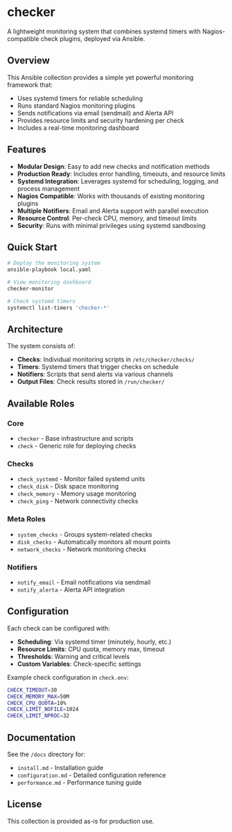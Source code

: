 # checker

A lightweight monitoring system that combines systemd timers with Nagios-compatible check plugins, deployed via Ansible.

## Overview

This Ansible collection provides a simple yet powerful monitoring framework that:
- Uses systemd timers for reliable scheduling
- Runs standard Nagios monitoring plugins
- Sends notifications via email (sendmail) and Alerta API
- Provides resource limits and security hardening per check
- Includes a real-time monitoring dashboard

## Features

- **Modular Design**: Easy to add new checks and notification methods
- **Production Ready**: Includes error handling, timeouts, and resource limits
- **Systemd Integration**: Leverages systemd for scheduling, logging, and process management
- **Nagios Compatible**: Works with thousands of existing monitoring plugins
- **Multiple Notifiers**: Email and Alerta support with parallel execution
- **Resource Control**: Per-check CPU, memory, and timeout limits
- **Security**: Runs with minimal privileges using systemd sandboxing

## Quick Start

```bash
# Deploy the monitoring system
ansible-playbook local.yaml

# View monitoring dashboard
checker-monitor

# Check systemd timers
systemctl list-timers 'checker-*'
```

## Architecture

The system consists of:
- **Checks**: Individual monitoring scripts in `/etc/checker/checks/`
- **Timers**: Systemd timers that trigger checks on schedule
- **Notifiers**: Scripts that send alerts via various channels
- **Output Files**: Check results stored in `/run/checker/`

## Available Roles

### Core
- `checker` - Base infrastructure and scripts
- `check` - Generic role for deploying checks

### Checks
- `check_systemd` - Monitor failed systemd units
- `check_disk` - Disk space monitoring
- `check_memory` - Memory usage monitoring
- `check_ping` - Network connectivity checks

### Meta Roles
- `system_checks` - Groups system-related checks
- `disk_checks` - Automatically monitors all mount points
- `network_checks` - Network monitoring checks

### Notifiers
- `notify_email` - Email notifications via sendmail
- `notify_alerta` - Alerta API integration

## Configuration

Each check can be configured with:
- **Scheduling**: Via systemd timer (minutely, hourly, etc.)
- **Resource Limits**: CPU quota, memory max, timeout
- **Thresholds**: Warning and critical levels
- **Custom Variables**: Check-specific settings

Example check configuration in `check.env`:
```bash
CHECK_TIMEOUT=30
CHECK_MEMORY_MAX=50M
CHECK_CPU_QUOTA=10%
CHECK_LIMIT_NOFILE=1024
CHECK_LIMIT_NPROC=32
```

## Documentation

See the `/docs` directory for:
- `install.md` - Installation guide
- `configuration.md` - Detailed configuration reference
- `performance.md` - Performance tuning guide

## License

This collection is provided as-is for production use.